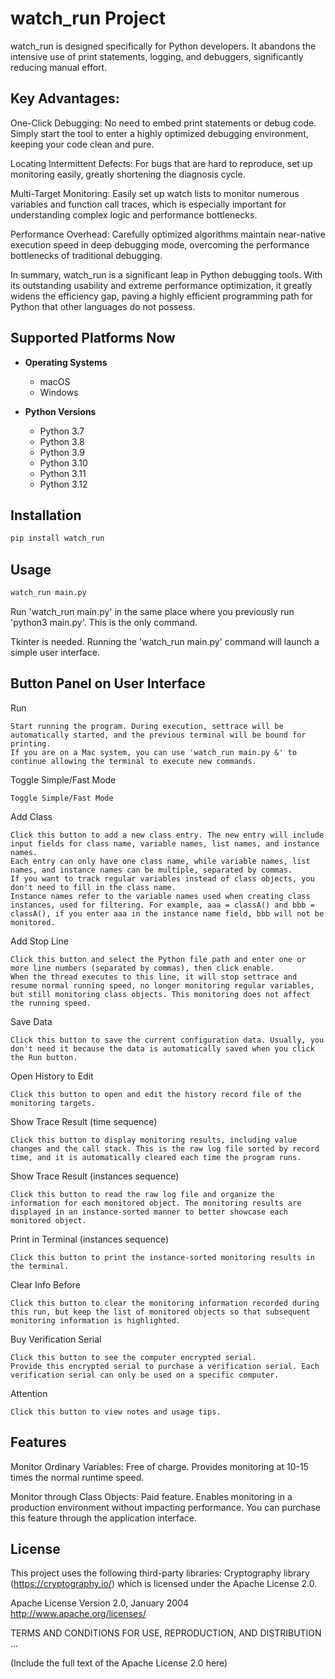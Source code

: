 # watch_run Project

watch_run is designed specifically for Python developers. It abandons the intensive use of print statements, logging, and debuggers, significantly reducing manual effort.
## Key Advantages:

One-Click Debugging: No need to embed print statements or debug code. Simply start the tool to enter a highly optimized debugging environment, keeping your code clean and pure.

Locating Intermittent Defects: For bugs that are hard to reproduce, set up monitoring easily, greatly shortening the diagnosis cycle.

Multi-Target Monitoring: Easily set up watch lists to monitor numerous variables and function call traces, which is especially important for understanding complex logic and performance bottlenecks.

Performance Overhead: Carefully optimized algorithms maintain near-native execution speed in deep debugging mode, overcoming the performance bottlenecks of traditional debugging.

In summary, watch_run is a significant leap in Python debugging tools. With its outstanding usability and extreme performance optimization, it greatly widens the efficiency gap, paving a highly efficient programming path for Python that other languages do not possess.

## Supported Platforms Now

- **Operating Systems**
  - macOS
  - Windows

- **Python Versions**
  - Python 3.7
  - Python 3.8
  - Python 3.9
  - Python 3.10
  - Python 3.11
  - Python 3.12


## Installation

```sh
pip install watch_run
```

## Usage

```sh
watch_run main.py
```
Run 'watch_run main.py' in the same place where you previously run 'python3 main.py'. This is the only command.


Tkinter is needed.
Running the 'watch_run main.py' command will launch a simple user interface.

## Button Panel on User Interface

Run

    Start running the program. During execution, settrace will be automatically started, and the previous terminal will be bound for printing.
    If you are on a Mac system, you can use 'watch_run main.py &' to continue allowing the terminal to execute new commands.

Toggle Simple/Fast Mode

    Toggle Simple/Fast Mode
Add Class

    Click this button to add a new class entry. The new entry will include input fields for class name, variable names, list names, and instance names.
    Each entry can only have one class name, while variable names, list names, and instance names can be multiple, separated by commas.
    If you want to track regular variables instead of class objects, you don't need to fill in the class name.
    Instance names refer to the variable names used when creating class instances, used for filtering. For example, aaa = classA() and bbb = classA(), if you enter aaa in the instance name field, bbb will not be monitored.


Add Stop Line

    Click this button and select the Python file path and enter one or more line numbers (separated by commas), then click enable.
    When the thread executes to this line, it will stop settrace and resume normal running speed, no longer monitoring regular variables, but still monitoring class objects. This monitoring does not affect the running speed.

Save Data

    Click this button to save the current configuration data. Usually, you don't need it because the data is automatically saved when you click the Run button.

Open History to Edit

    Click this button to open and edit the history record file of the monitoring targets.

Show Trace Result (time sequence)

    Click this button to display monitoring results, including value changes and the call stack. This is the raw log file sorted by record time, and it is automatically cleared each time the program runs.

Show Trace Result (instances sequence)

    Click this button to read the raw log file and organize the information for each monitored object. The monitoring results are displayed in an instance-sorted manner to better showcase each monitored object.

Print in Terminal (instances sequence)

    Click this button to print the instance-sorted monitoring results in the terminal.

Clear Info Before

    Click this button to clear the monitoring information recorded during this run, but keep the list of monitored objects so that subsequent monitoring information is highlighted.

Buy Verification Serial

    Click this button to see the computer encrypted serial.
    Provide this encrypted serial to purchase a verification serial. Each verification serial can only be used on a specific computer.

Attention

    Click this button to view notes and usage tips.

## Features

Monitor Ordinary Variables: Free of charge. Provides monitoring at 10-15 times the normal runtime speed.

Monitor through Class Objects: Paid feature. Enables monitoring in a production environment without impacting performance.
You can purchase this feature through the application interface.

## License

This project uses the following third-party libraries:
Cryptography library (https://cryptography.io/) which is licensed under the Apache License 2.0.

Apache License
Version 2.0, January 2004
http://www.apache.org/licenses/

TERMS AND CONDITIONS FOR USE, REPRODUCTION, AND DISTRIBUTION
...

(Include the full text of the Apache License 2.0 here)



